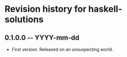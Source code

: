 # Revision history for haskell-solutions

## 0.1.0.0 -- YYYY-mm-dd

* First version. Released on an unsuspecting world.
